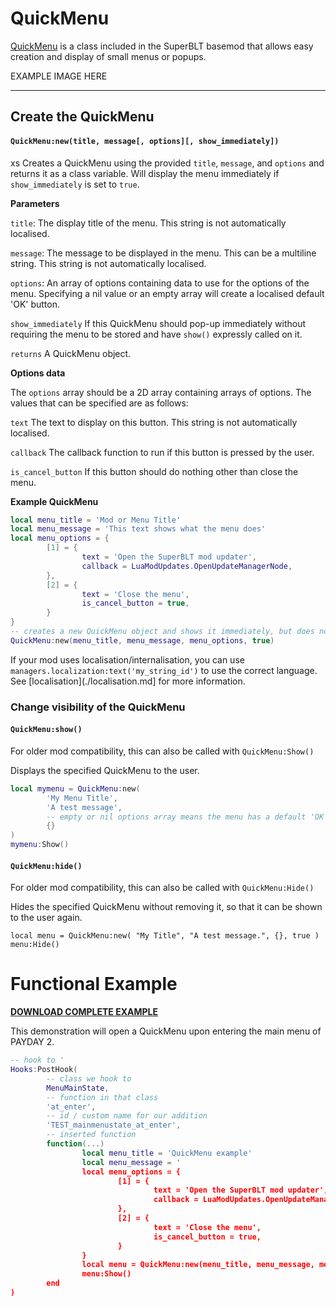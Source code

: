 # QuickMenu

[QuickMenu](https://gitlab.com/znixian/payday2-superblt-lua/-/blob/master/req/utils/QuickMenu.lua) is a class included in the SuperBLT basemod that allows easy creation and display of small menus or popups.

EXAMPLE IMAGE HERE

----

## Create the QuickMenu

#### `QuickMenu:new(title, message[, options][, show_immediately])`
xs
Creates a QuickMenu using the provided `title`, `message`, and `options` and returns it as a class variable. Will display the menu immediately if `show_immediately` is set to `true`.

**Parameters**

`title`: The display title of the menu. This string is not automatically localised.

`message`: The message to be displayed in the menu. This can be a multiline string. This string is not automatically localised.

`options`: An array of options containing data to use for the options of the menu. Specifying a nil value or an empty array will create a localised default 'OK' button.

`show_immediately` If this QuickMenu should pop-up immediately without requiring the menu to be stored and have `show()` expressly called on it.

`returns` A QuickMenu object.

**Options data**

The `options` array should be a 2D array containing arrays of options. The values that can be specified are as follows:

`text` The text to display on this button. This string is not automatically localised.

`callback` The callback function to run if this button is pressed by the user.

`is_cancel_button` If this button should do nothing other than close the menu.


**Example QuickMenu**

```lua
local menu_title = 'Mod or Menu Title'
local menu_message = 'This text shows what the menu does'
local menu_options = {
        [1] = {
                text = 'Open the SuperBLT mod updater',
                callback = LuaModUpdates.OpenUpdateManagerNode,
        },
        [2] = {
                text = 'Close the menu',
                is_cancel_button = true,
        }
}
-- creates a new QuickMenu object and shows it immediately, but does not store it as a variable.
QuickMenu:new(menu_title, menu_message, menu_options, true)
```

If your mod uses localisation/internalisation, you can use `managers.localization:text('my_string_id')` to use the correct language. See [localisation](./localisation.md] for more information.

### Change visibility of the QuickMenu

#### `QuickMenu:show()`

For older mod compatibility, this can also be called with `QuickMenu:Show()`

Displays the specified QuickMenu to the user.

```lua
local mymenu = QuickMenu:new(
        'My Menu Title',
        'A test message',
        -- empty or nil options array means the menu has a default 'OK' button
        {}
)
mymenu:Show()
```

#### `QuickMenu:hide()`

For older mod compatibility, this can also be called with `QuickMenu:Hide()`

Hides the specified QuickMenu without removing it, so that it can be shown to the user again.  

	local menu = QuickMenu:new( "My Title", "A test message.", {}, true )
	menu:Hide()

# Functional Example

**[DOWNLOAD COMPLETE EXAMPLE]()**

This demonstration will open a QuickMenu upon entering the main menu of PAYDAY 2.

```lua
-- hook to '
Hooks:PostHook(
        -- class we hook to
        MenuMainState,
        -- function in that class
        'at_enter',
        -- id / custom name for our addition
        'TEST_mainmenustate_at_enter',
        -- inserted function
        function(...)
                local menu_title = 'QuickMenu example'
                local menu_message = '
                local menu_options = {
                        [1] = {
                                text = 'Open the SuperBLT mod updater',
                                callback = LuaModUpdates.OpenUpdateManagerNode
                        },
                        [2] = {
                                text = 'Close the menu',
                                is_cancel_button = true,
                        }
                }
                local menu = QuickMenu:new(menu_title, menu_message, menu_options)
                menu:Show()
        end
)
```
